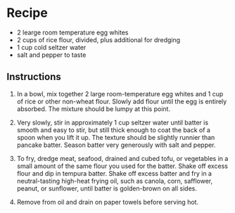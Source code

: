 # Recipe
- 2 learge room temperature egg whites
- 2 cups of rice flour, divided, plus additional for dredging
- 1 cup cold seltzer water
- salt and pepper to taste

## Instructions
1) In a bowl, mix together 2 large room-temperature egg whites and 1 cup of rice or other non-wheat flour.
Slowly add flour until the egg is entirely absorbed. The mixture should be lumpy at this point.

2) Very slowly, stir in approximately 1 cup seltzer water until batter is smooth and easy to stir,
but still thick enough to coat the back of a spoon when you lift it up.
The texture should be slightly runnier than pancake batter.
Season batter very generously with salt and pepper.

3) To fry, dredge meat, seafood, drained and cubed tofu,
or vegetables in a small amount of the same flour you used for the batter.
Shake off excess flour and dip in tempura batter.
Shake off excess batter and fry in a neutral-tasting high-heat frying oil,
such as canola, corn, safflower, peanut, or sunflower, until batter is golden-brown on all sides.

4) Remove from oil and drain on paper towels before serving hot.

